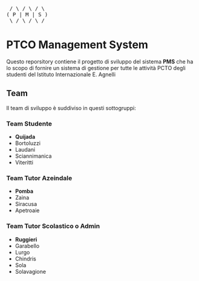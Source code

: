 <pre>
 / \ / \ / \ 
( P | M | S )
 \_/ \_/ \_/                            
</pre>

# PTCO Management System 

Questo reporsitory contiene il progetto di sviluppo del sistema **PMS** che ha lo scopo di fornire un sistema di gestione per tutte le attività PCTO degli studenti del Istituto Internazionale E. Agnelli


## Team
Il team di sviluppo è suddiviso in questi sottogruppi:

### Team Studente
- **Quijada**
- Bortoluzzi
- Laudani
- Sciannimanica
- Viteritti


### Team Tutor Azeindale
- **Pomba**
- Zaina
- Siracusa
- Apetroaie


### Team Tutor Scolastico o Admin
- **Ruggieri**
- Garabello
- Lurgo
- Chindris
- Sola
- Solavagione

